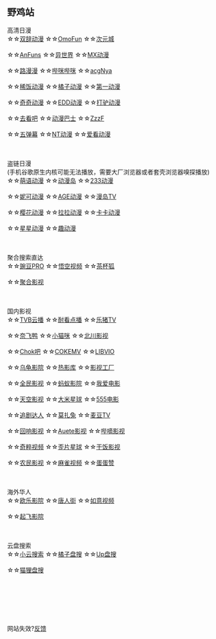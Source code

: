 ## 野鸡站
高清日漫
<br>
☆☆[双辞动漫](https://www.scfun.net/)
☆☆[OmoFun](https://omofun.tv/)
☆☆[次元城](https://www.cycity.top/)
<br><br>
☆☆[AnFuns](https://www.anfuns.cn/)
☆☆[异世界](https://www.gqdm.net/)
☆☆[MX动漫](http://www.mxdm.cc/)
<br><br>
☆☆[路漫漫](https://www.17skr.com/)
☆☆[哔咪哔咪](http://www.bimiacg4.net/)
☆☆[acgNya](http://www.acgnya.com/)
<br><br>
☆☆[稀饭动漫](https://www.xfani.com/)
☆☆[橘子动漫](https://www.mgnacg.com/)
☆☆[第一动漫](https://d1-dm.online/)
<br><br>
☆☆[奇奇动漫](https://www.qiqidongman.com/)
☆☆[EDD动漫](https://www.edddh4.com/)
☆☆[打驴动漫](https://www.dqsj.cc/)
<br><br>
☆☆[去看吧](http://www.k9dm.com)
☆☆[动漫巴士](https://dm84.tv/)
☆☆[ZzzF](http://www.zzzfun.com/)
<br><br>
☆☆[五弹幕](https://www.5dm.app/)
☆☆[NT动漫](http://www.ntyou.cc/)
☆☆[爱看动漫](https://akdm.cc/)


<br><br>
盗链日漫
<br>
(手机谷歌原生内核可能无法播放，需要大厂浏览器或者套壳浏览器嗅探播放)
<br>
☆☆[萌语动漫](http://ci.moefz.cc/)
☆☆[动漫岛](http://www.dmd8.com/)
☆☆[233动漫](https://www.dm233.cc/)
<br><br>
☆☆[妮可动漫](http://www.nicotv.me/)
☆☆[AGE动漫](http://www.age.tv/)
☆☆[漫岛TV](https://www.mandao.tv/)
<br><br>
☆☆[樱花动漫](http://m.yinghuacd.com/)
☆☆[拉拉动漫](http://m.acglala.me/)
☆☆[卡卡动漫](http://kakadm.cc)
<br><br>
☆☆[星星动漫](http://www.xxdm.in/)
☆☆[趣动漫](http://www.qdmsh.com/)


<br><br>
聚合搜索直达
<br>
☆☆[豌豆PRO](https://www.wandou.pro/)
☆☆[悟空视频](https://wukongvideo.com/)
☆☆[茶杯狐](https://cupfox.app/)
<br><br>
☆☆[聚合影视](https://www.juheyingshi.com/)


<br><br>
国内影视
<br>
☆☆[TVB云播](http://www.tvyb03.com/)
☆☆[耐看点播](https://www.nkvod.com/)
☆☆[乐猪TV](http://www.lezhutv.com/)
<br><br>
☆☆[奈飞鸭](https://yanetflix.com/)
☆☆[小猫咪](https://xmaomi.top/)
☆☆[北川影视](https://www.bcwzg.com/)
<br><br>
☆☆[Chok吧](https://www.chok8.com/)
☆☆[COKEMV](https://cokemv.me/)
☆☆[LIBVIO](https://www.libvio.me/)
<br><br>
☆☆[乌龟影院](https://www.wuguiyy.com/)
☆☆[热影库](http://www.reyingku.com/)
☆☆[影视工厂](https://www.ysgc.cc/)
<br><br>
☆☆[全民影视](https://www.qmintv.com/)
☆☆[蚂蚁影院](https://mayitube.com/)
☆☆[我爱电影](https://www.5imv.cc/)
<br><br>
☆☆[天空影视](https://www.tkys6.com/)
☆☆[大米星球](https://www.dmdy3.vip/)
☆☆[555电影](https://www.5dy7.vip/)
<br><br>
☆☆[追剧达人](https://vipmv.tv/)
☆☆[莫扎兔](https://www.mozhatu.com/)
☆☆[麦豆TV](https://www.mdoutv.com/)
<br><br>
☆☆[回响影视](https://hxys.tv/)
☆☆[Auete影视](https://auete.com/)
☆☆[哔嘀影视](https://www.bdys01.com/)
<br><br>
☆☆[奇粹视频](http://www.blssv.com/)
☆☆[歪片星球](https://waipian8.com/)
☆☆[干饭影视](http://www.gfysys.com/)
<br><br>
☆☆[农民影视](https://v.emsdn.cn/)
☆☆[麻雀视频](https://mqtv.cc/)
☆☆[蛋蛋赞](https://www.dandanzan10.top/)


<br><br>
海外华人
<br>
☆☆[欧乐影院](https://www.oulevod.tv/)
☆☆[唐人街](https://www.tangrenjie.tv/)
☆☆[如意视频](https://rysp.tv/)
<br><br>
☆☆[起飞影院](http://www.qfitv.com/)




<br><br>
云盘搜索
<br>
☆☆[小云搜索](https://yunso.net/)
☆☆[橘子盘搜](https://www.nmme.cc/)
☆☆[Up盘搜](https://www.upyunso3.com/)
<br><br>
☆☆[猫狸盘搜](https://www.alipansou.com/)






<br><br><br><br><br><br>
网站失效?[反馈](http://www.coolapk.com/u/843395)